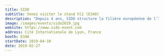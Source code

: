 ```yaml
---
title: SIDO
subtitle: Venez visiter le stand hl2 (E340)
description: "Depuis 4 ans, SIDO structure la filière européenne de l’IoT et aide les entreprises à identifier de nouveaux leviers de croissance et à réinventer leurs business modèles en intégrant l’IoT. Avec l’accroissement de la puissance de calcul et l’intelligence embarquée, les projets connectés s'accélèrent et s'enrichissent. L’IoT, l’IA et la robotique se mêlent et s’intègrent dans des applications connectées toujours plus autonomes et intelligentes."
image: /images/events/sido2019.jpg
website: https://www.sido-event.com
address: Cité Internationale de Lyon, France
booth: E340
startDate: 2019-04-10
date: 2019-02-27
---
```

